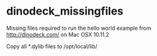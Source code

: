 # dinodeck_missingfiles

Missing files required to run the hello world example from http://dinodeck.com/ on Mac OSX 10.11.2

Copy all *.dylib files to /opt/local/lib/